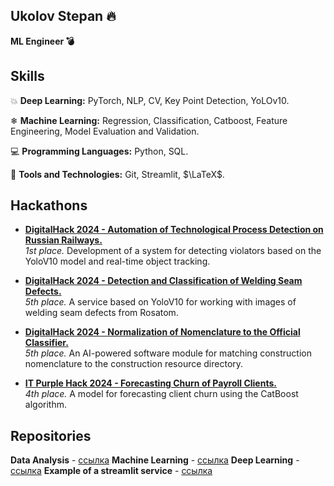 ## Ukolov Stepan 🔥
**ML Engineer 💣**

## Skills
💥 **Deep Learning:** PyTorch, NLP, CV, Key Point Detection, YoLOv10.

❄ **Machine Learning:** Regression, Classification, Catboost, Feature Engineering, Model Evaluation and Validation.

💻 **Programming Languages:** Python, SQL.

🔧 **Tools and Technologies:** Git, Streamlit, $\LaTeX$.


## Hackathons

- **[DigitalHack 2024 - Automation of Technological Process Detection on Russian Railways.](https://github.com/ikanam-ai/Detection-of-technological-violations)**  
  _1st place._ Development of a system for detecting violators based on the YoloV10 model and real-time object tracking.

- **[DigitalHack 2024 - Detection and Classification of Welding Seam Defects.](https://github.com/ikanam-ai/Detection-of-welding-seams)**  
  _5th place._ A service based on YoloV10 for working with images of welding seam defects from Rosatom.

- **[DigitalHack 2024 - Normalization of Nomenclature to the Official Classifier.](https://github.com/ikanam-ai/nomenclature_normalization)**  
  _5th place._ An AI-powered software module for matching construction nomenclature to the construction resource directory.

- **[IT Purple Hack 2024 - Forecasting Churn of Payroll Clients.](https://github.com/ikanam-ai/SberClassification)**  
  _4th place._ A model for forecasting client churn using the CatBoost algorithm.

## Repositories

**Data Analysis** - [ссылка](https://github.com/Y1OV/DA)
**Machine Learning** - [ссылка](https://github.com/Y1OV/ML)
**Deep Learning** - [ссылка](https://github.com/Y1OV/DL)
**Example of a streamlit service** - [ссылка](https://github.com/Y1OV/AH_front)



